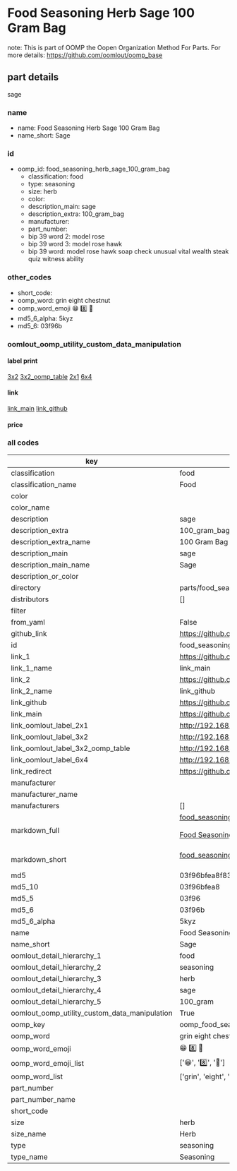 # Food Seasoning Herb Sage 100 Gram Bag  

note: This is part of OOMP the Oopen Organization Method For Parts. For more details: https://github.com/oomlout/oomp_base

##  part details
  



sage



### name
* name: Food Seasoning Herb Sage 100 Gram Bag
* name_short: Sage
### id
* oomp_id: food_seasoning_herb_sage_100_gram_bag
  * classification: food
  * type: seasoning
  * size: herb
  * color: 
  * description_main: sage
  * description_extra: 100_gram_bag
  * manufacturer: 
  * part_number: 
  * bip 39 word 2: model rose
  * bip 39 word 3: model rose hawk
  * bip 39 word: model rose hawk soap check unusual vital wealth steak quiz witness ability

### other_codes
* short_code: 
* oomp_word: grin eight chestnut
* oomp_word_emoji :grin: :eight: :chestnut:
* md5_6_alpha: 5kyz
* md5_6: 03f96b






### oomlout_oomp_utility_custom_data_manipulation
#### label print
[3x2](http://192.168.1.245:1112/?label=oomp%205kyz)
[3x2_oomp_table](http://192.168.1.108:1112/?label=oomp%205kyz)
[2x1](http://192.168.1.242:1112/?label=oomp%205kyz)
[6x4](http://192.168.1.55:1112/?label=oomp%205kyz)    

#### link

[link_main](https://github.com/oomlout/oomlout_oomp_version_1_messy/tree/main/parts/food_seasoning_herb_sage_100_gram_bag) [link_github](https://github.com/oomlout/oomlout_oomp_version_1_messy/tree/main/parts/food_seasoning_herb_sage_100_gram_bag)                             

#### price







### all codes 
| key | value |  
| --- | --- |  
| classification | food |  
| classification_name | Food |  
| color |  |  
| color_name |  |  
| description | sage |  
| description_extra | 100_gram_bag |  
| description_extra_name | 100 Gram Bag |  
| description_main | sage |  
| description_main_name | Sage |  
| description_or_color |   |  
| directory | parts/food_seasoning_herb_sage_100_gram_bag |  
| distributors | [] |  
| filter |  |  
| from_yaml | False |  
| github_link | https://github.com/oomlout/oomlout_oomp_part_src/tree/main/parts/food_seasoning_herb_sage_100_gram_bag |  
| id | food_seasoning_herb_sage_100_gram_bag |  
| link_1 | https://github.com/oomlout/oomlout_oomp_version_1_messy/tree/main/parts/food_seasoning_herb_sage_100_gram_bag |  
| link_1_name | link_main |  
| link_2 | https://github.com/oomlout/oomlout_oomp_version_1_messy/tree/main/parts/food_seasoning_herb_sage_100_gram_bag |  
| link_2_name | link_github |  
| link_github | https://github.com/oomlout/oomlout_oomp_version_1_messy/tree/main/parts/food_seasoning_herb_sage_100_gram_bag |  
| link_main | https://github.com/oomlout/oomlout_oomp_version_1_messy/tree/main/parts/food_seasoning_herb_sage_100_gram_bag |  
| link_oomlout_label_2x1 | http://192.168.1.242:1112/?label=oomp%205kyz |  
| link_oomlout_label_3x2 | http://192.168.1.245:1112/?label=oomp%205kyz |  
| link_oomlout_label_3x2_oomp_table | http://192.168.1.108:1112/?label=oomp%205kyz |  
| link_oomlout_label_6x4 | http://192.168.1.55:1112/?label=oomp%205kyz |  
| link_redirect | https://github.com/oomlout/oomlout_oomp_version_1_messy/tree/main/parts/food_seasoning_herb_sage_100_gram_bag |  
| manufacturer |  |  
| manufacturer_name |  |  
| manufacturers | [] |  
| markdown_full | [food_seasoning_herb_sage_100_gram_bag](none)<br>[](none)<br>[Food Seasoning Herb Sage 100 Gram Bag](none)<br><br> |  
| markdown_short | [food_seasoning_herb_sage_100_gram_bag](none)<br><br> |  
| md5 | 03f96bfea8f83ea3b9138cdad3af0474 |  
| md5_10 | 03f96bfea8 |  
| md5_5 | 03f96 |  
| md5_6 | 03f96b |  
| md5_6_alpha | 5kyz |  
| name | Food Seasoning Herb Sage 100 Gram Bag |  
| name_short | Sage |  
| oomlout_detail_hierarchy_1 | food |  
| oomlout_detail_hierarchy_2 | seasoning |  
| oomlout_detail_hierarchy_3 | herb |  
| oomlout_detail_hierarchy_4 | sage |  
| oomlout_detail_hierarchy_5 | 100_gram |  
| oomlout_oomp_utility_custom_data_manipulation | True |  
| oomp_key | oomp_food_seasoning_herb_sage_100_gram_bag |  
| oomp_word | grin eight chestnut |  
| oomp_word_emoji | :grin: :eight: :chestnut: |  
| oomp_word_emoji_list | [':grin:', ':eight:', ':chestnut:'] |  
| oomp_word_list | ['grin', 'eight', 'chestnut'] |  
| part_number |  |  
| part_number_name |  |  
| short_code |  |  
| size | herb |  
| size_name | Herb |  
| type | seasoning |  
| type_name | Seasoning |  
